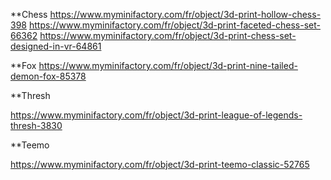 **Chess https://www.myminifactory.com/fr/object/3d-print-hollow-chess-398
https://www.myminifactory.com/fr/object/3d-print-faceted-chess-set-66362
https://www.myminifactory.com/fr/object/3d-print-chess-set-designed-in-vr-64861

**Fox
https://www.myminifactory.com/fr/object/3d-print-nine-tailed-demon-fox-85378

**Thresh 

https://www.myminifactory.com/fr/object/3d-print-league-of-legends-thresh-3830

**Teemo

https://www.myminifactory.com/fr/object/3d-print-teemo-classic-52765

